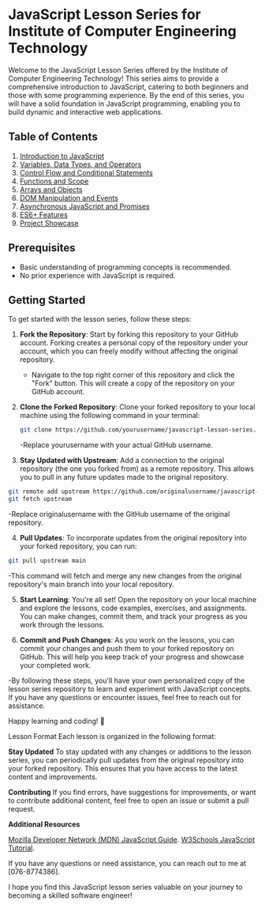 # JavaScript Lesson Series for Institute of Computer Engineering Technology

Welcome to the JavaScript Lesson Series offered by the Institute of Computer Engineering Technology! This series aims to provide a comprehensive introduction to JavaScript, catering to both beginners and those with some programming experience. By the end of this series, you will have a solid foundation in JavaScript programming, enabling you to build dynamic and interactive web applications.

## Table of Contents

1. [Introduction to JavaScript](#introduction-to-javascript)
2. [Variables, Data Types, and Operators](#variables-data-types-and-operators)
3. [Control Flow and Conditional Statements](#control-flow-and-conditional-statements)
4. [Functions and Scope](#functions-and-scope)
5. [Arrays and Objects](#arrays-and-objects)
6. [DOM Manipulation and Events](#dom-manipulation-and-events)
7. [Asynchronous JavaScript and Promises](#asynchronous-javascript-and-promises)
8. [ES6+ Features](#es6-features)
9. [Project Showcase](#project-showcase)

## Prerequisites

- Basic understanding of programming concepts is recommended.
- No prior experience with JavaScript is required.

## Getting Started

To get started with the lesson series, follow these steps:

1. **Fork the Repository**: Start by forking this repository to your GitHub account. Forking creates a personal copy of the repository under your account, which you can freely modify without affecting the original repository.

   - Navigate to the top right corner of this repository and click the "Fork" button. This will create a copy of the repository on your GitHub account.

2. **Clone the Forked Repository**: Clone your forked repository to your local machine using the following command in your terminal:

   ```sh
   git clone https://github.com/yourusername/javascript-lesson-series.git
   ```

   -Replace yourusername with your actual GitHub username.

3. **Stay Updated with Upstream**: Add a connection to the original repository (the one you forked from) as a remote repository. This allows you to pull in any future updates made to the original repository.

  ```sh
  git remote add upstream https://github.com/originalusername/javascript-lesson-series.git
  git fetch upstream
  ```

  -Replace originalusername with the GitHub username of the original repository.

4. **Pull Updates**: To incorporate updates from the original repository into your forked repository, you can run:

```sh
git pull upstream main
```
-This command will fetch and merge any new changes from the original repository's main branch into your local repository.

5. **Start Learning**: You're all set! Open the repository on your local machine and explore the lessons, code examples, exercises, and assignments. You can make changes, commit them, and track your progress as you work through the lessons.

6. **Commit and Push Changes**: As you work on the lessons, you can commit your changes and push them to your forked repository on GitHub. This will help you keep track of your progress and showcase your completed work.

-By following these steps, you'll have your own personalized copy of the lesson series repository to learn and experiment with JavaScript concepts. If you have any questions or encounter issues, feel free to reach out for assistance.

Happy learning and coding! 🚀

Lesson Format
Each lesson is organized in the following format:

**Stay Updated**
To stay updated with any changes or additions to the lesson series, you can periodically pull updates from the original repository into your forked repository. This ensures that you have access to the latest content and improvements.

**Contributing**
If you find errors, have suggestions for improvements, or want to contribute additional content, feel free to open an issue or submit a pull request.

**Additional Resources**

[Mozilla Developer Network (MDN) JavaScript Guide](https://developer.mozilla.org/en-US/docs/Web/JavaScript/Guide).
[W3Schools JavaScript Tutorial](https://www.w3schools.com/js/).

If you have any questions or need assistance, you can reach out to me at [076-8774386].

I hope you find this JavaScript lesson series valuable on your journey to becoming a skilled software engineer!
